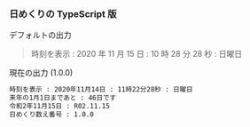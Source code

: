### 日めくりの TypeScript 版

デフォルトの出力

> 時刻を表示 : 2020 年 11 月 15 日 : 10 時 28 分 28 秒 : 日曜日

現在の出力 (1.0.0)

```markdown
時刻を表示 : 2020年11月14日 : 11時22分28秒 : 日曜日
来年の1月1日まであと : 46日です
令和2年11月15日 : R02.11.15
日めくり数え番号 : 1.0.0
```
